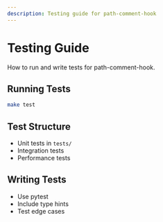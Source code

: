 ```yaml
---
description: Testing guide for path-comment-hook
---
```


# Testing Guide

How to run and write tests for path-comment-hook.

## Running Tests
```bash
make test
```

## Test Structure
- Unit tests in `tests/`
- Integration tests
- Performance tests

## Writing Tests
- Use pytest
- Include type hints
- Test edge cases
